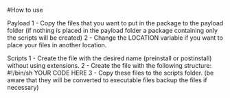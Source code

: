 #How to use

Payload
    1 - Copy the files that you want to put in the package to the payload folder (if nothing is placed in the payload folder a package containing only the scripts will be created)
    2 - Change the LOCATION variable if you want to place your files in another location.

Scripts
    1 - Create the file with the desired name (preinstall or postinstall) without using extensions.
    2 - Create the file with the following structure:
        #!/bin/sh
        YOUR CODE HERE
    3 - Copy these files to the scripts folder. (be aware that they will be converted to executable files backup the files if necessary)